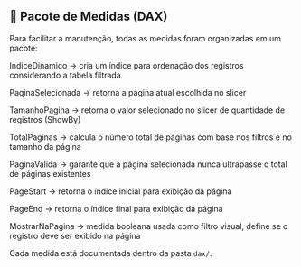 ## 📘 Pacote de Medidas (DAX)

Para facilitar a manutenção, todas as medidas foram organizadas em um pacote:

IndiceDinamico → cria um índice para ordenação dos registros considerando a tabela filtrada

PaginaSelecionada → retorna a página atual escolhida no slicer

TamanhoPagina → retorna o valor selecionado no slicer de quantidade de registros (ShowBy)

TotalPaginas → calcula o número total de páginas com base nos filtros e no tamanho da página

PaginaValida → garante que a página selecionada nunca ultrapasse o total de páginas existentes

PageStart → retorna o índice inicial para exibição da página

PageEnd → retorna o índice final para exibição da página

MostrarNaPagina → medida booleana usada como filtro visual, define se o registro deve ser exibido na página

Cada medida está documentada dentro da pasta `dax/`.

